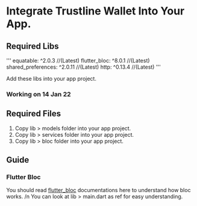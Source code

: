 # Integrate Trustline Wallet Into Your App.

## Required Libs

'''
  equatable: ^2.0.3 //(Latest)
  flutter_bloc: ^8.0.1 //(Latest)
  shared_preferences: ^2.0.11 //(Latest)
  http: ^0.13.4 //(Latest)
'''

Add these libs into your app project.
### Working on 14 Jan 22

## Required Files
1. Copy lib > models folder into your app project.
2. Copy lib > services folder into your app project.
3. Copy lib > bloc folder into your app project.

## Guide
### Flutter Bloc
You should read [flutter_bloc](https://pub.dev/packages/flutter_bloc) documentations here to understand how bloc works.
/n You can look at lib > main.dart as ref for easy understanding.